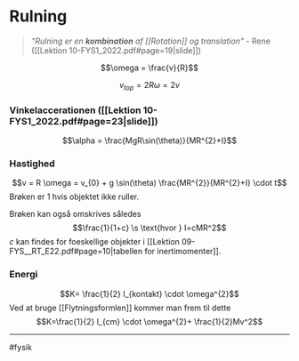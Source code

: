 # Rulning
> *"Rulning er en **kombination** af [[Rotation]] og translation"*
> \- Rene ([[Lektion 10-FYS1_2022.pdf#page=19|slide]])

$$\omega = \frac{v}{R}$$

$$v_{top} = 2R \omega = 2v$$

### Vinkelaccerationen ([[Lektion 10-FYS1_2022.pdf#page=23|slide]])
$$\alpha = \frac{MgR\sin(\theta)}{MR^{2}+I}$$

### Hastighed
$$v = R \omega = v_{0} + g \sin(\theta) \frac{MR^{2}}{MR^{2}+I} \cdot t$$
Brøken er $1$ hvis objektet ikke ruller.

Brøken kan også omskrives således
$$\frac{1}{1+c} \s \text{hvor } I=cMR^2$$
$c$ kan findes for foeskellige objekter i [[Lektion 09-FYS__RT_E22.pdf#page=10|tabellen for inertimomenter]].

### Energi
$$K= \frac{1}{2} I_{kontakt} \cdot  \omega^{2}$$
Ved at bruge [[Flytningsformlen]] kommer man frem til dette
$$K=\frac{1}{2} I_{cm} \cdot  \omega^{2}+ \frac{1}{2}Mv^2$$

---

#fysik 